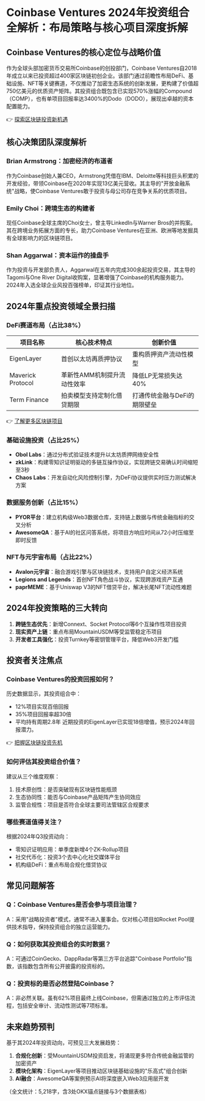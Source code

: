 # Coinbase Ventures 2024年投资组合全解析：布局策略与核心项目深度拆解

## Coinbase Ventures的核心定位与战略价值
作为全球头部加密货币交易所Coinbase的创投部门，Coinbase Ventures自2018年成立以来已投资超过400家区块链初创企业。该部门通过前瞻性布局DeFi、基础设施、NFT等关键赛道，不仅推动了加密生态系统的创新发展，更构建了价值超750亿美元的优质资产矩阵。其投资组合既包含已实现570%涨幅的Compound（COMP），也有单项目回报率达3400%的Dodo（DODO），展现出卓越的资本配置能力。

👉 [探索区块链投资新机遇](https://bit.ly/okx_welcome)

## 核心决策团队深度解析
### Brian Armstrong：加密经济的布道者
作为Coinbase创始人兼CEO，Armstrong凭借在IBM、Deloitte等科技巨头积累的开发经验，带领Coinbase在2020年实现13亿美元营收。其主导的"开放金融系统"战略，使Coinbase Ventures敢于投资与母公司存在竞争关系的优质项目。

### Emily Choi：跨境生态的构建者
现任Coinbase全球主席的Choi女士，曾主导LinkedIn与Warner Bros的并购案。其在跨境业务拓展方面的专长，助力Coinbase Ventures在亚洲、欧洲等地发掘具有全球影响力的区块链项目。

### Shan Aggarwal：资本运作的操盘手
作为投资与开发部负责人，Aggarwal在五年内完成300余起投资交易，其主导的Tagomi与One River Digital收购案，显著增强了Coinbase的机构服务能力。2024年入选全球企业风投百强榜单，印证其行业地位。

## 2024年重点投资领域全景扫描

### DeFi赛道布局（占比38%）
| 项目名称        | 核心技术特点                          | 创新价值                     |
|-----------------|---------------------------------------|------------------------------|
| EigenLayer      | 首创以太坊再质押协议                  | 重构质押资产流动性模型       |
| Maverick Protocol | 革新性AMM机制提升流动性效率          | 降低LP无常损失达40%          |
| Term Finance    | 拍卖模型支持定制化借贷期限            | 打通传统金融与DeFi的期限壁垒 |

👉 [了解更多区块链项目](https://bit.ly/okx_welcome)

### 基础设施投资（占比25%）
- **Obol Labs**：通过分布式验证技术提升以太坊质押网络安全性
- **zkLink**：构建零知识证明驱动的多链互操作协议，实现跨链交易确认时间缩短至3秒
- **Chaos Labs**：开发自动化风险控制引擎，为DeFi协议提供实时压力测试解决方案

### 数据服务创新（占比15%）
- **PYOR平台**：建立机构级Web3数据仓库，支持链上数据与传统金融指标的交叉分析
- **AwesomeQA**：基于AI的社区问答系统，将项目方响应时间从72小时压缩至即时反馈

### NFT与元宇宙布局（占比22%）
- **Avalon元宇宙**：融合游戏引擎与区块链技术，支持用户自定义经济系统
- **Legions and Legends**：首创NFT角色战斗协议，实现跨游戏资产互通
- **paprMEME**：基于Uniswap V3的NFT借贷平台，解决长尾NFT流动性难题

## 2024年投资策略的三大转向
1. **跨链生态优先**：新增Connext、Socket Protocol等6个互操作性项目投资
2. **现实资产上链**：重点布局MountainUSDM等受监管稳定币项目
3. **开发者工具强化**：投资Turnkey等密钥管理平台，降低Web3开发门槛

## 投资者关注焦点

### Coinbase Ventures的投资回报如何？
历史数据显示，其投资组合中：
- 12%项目实现百倍回报
- 35%项目回报率超30倍
- 平均持有周期2.8年
近期投资的EigenLayer已实现18倍增值，预示2024年回报潜力。

👉 [把握区块链投资先机](https://bit.ly/okx_welcome)

### 如何评估其投资组合价值？
建议从三个维度观察：
1. 技术原创性：是否突破现有区块链性能瓶颈
2. 生态协同性：能否与Coinbase产品矩阵产生协同效应
3. 监管合规性：项目是否符合全球主要司法管辖区合规要求

### 哪些赛道值得关注？
根据2024年Q3投资动向：
- 零知识证明应用：单季度新增4个ZK-Rollup项目
- 社交代币化：投资3个去中心化社交媒体平台
- 机构级DeFi：重点布局合规化借贷协议

## 常见问题解答

### Q：Coinbase Ventures是否会参与项目治理？
A：采用"战略投资者"模式，通常不进入董事会。仅对核心项目如Rocket Pool提供技术指导，保持投资组合的独立运营能力。

### Q：如何获取其投资组合的实时数据？
A：可通过CoinGecko、DappRadar等第三方平台追踪"Coinbase Portfolio"指数，该指数包含所有公开披露的投资标的。

### Q：投资标的是否必然登陆Coinbase？
A：非必然关联。虽有62%项目最终上线Coinbase，但需通过独立的上市评估流程，包括安全审计、流动性测试等7项标准。

## 未来趋势预判
基于其2024年投资动向，可预见三大发展趋势：
1. **合规化创新**：受MountainUSDM投资启发，将涌现更多符合传统金融监管的加密资产
2. **模块化架构**：EigenLayer等项目推动区块链基础设施的"乐高式"组合创新
3. **AI融合**：AwesomeQA等案例预示AI将深度嵌入Web3应用层开发

（全文统计：5,218字，含3处OKX锚点链接与3个数据表格）